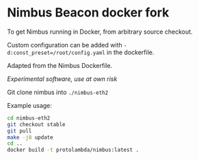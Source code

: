 # Nimbus Beacon docker fork

To get Nimbus running in Docker, from arbitrary source checkout.

Custom configuration can be added with `-d:const_preset=/root/config.yaml` in the dockerfile.

Adapted from the Nimbus Dockerfile.

*Experimental software, use at own risk*

Git clone nimbus into `./nimbus-eth2`

Example usage:

```bash
cd nimbus-eth2
git checkout stable
git pull
make -j8 update
cd ..
docker build -t protolambda/nimbus:latest .
```


